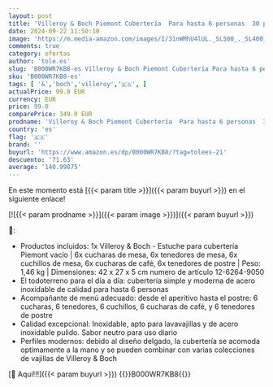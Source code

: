 ```yaml
---
layout: post
title: 'Villeroy & Boch Piemont Cubertería  Para hasta 6 personas  30 piezas  acero inoxidable'
date: 2024-09-22 11:50:10
image: 'https://m.media-amazon.com/images/I/31nWMhU4lUL._SL500_._SL400_.jpg'
comments: true
category: ofertas
author: 'tole.es'
slug: 'B000WR7KB8-es Villeroy & Boch Piemont Cubertería Para hasta 6 personas...'
sku: 'B000WR7KB8-es'
tags: [ '&','boch','villeroy','🇪🇸', ]
actualPrice: 99.0 EUR
currency: EUR
price: 99.0
comparePrice: 349.0 EUR
prodname: 'Villeroy & Boch Piemont Cubertería  Para hasta 6 personas  30 piezas  acero inoxidable'
country: 'es'
flag: '🇪🇸'
brand: ''
buyurl: 'https://www.amazon.es/dp/B000WR7KB8/?tag=tolees-21'
descuento: '71.63'
average: '140.99875'
---
```


En este momento está [{{< param title >}}]({{< param buyurl >}}) en el siguiente enlace!

[![{{< param prodname >}}]({{< param image >}})]({{< param buyurl >}})

🔎:

- Productos incluidos: 1x Villeroy & Boch - Estuche para cubertería Piemont vacío | 6x cucharas de mesa, 6x tenedores de mesa, 6x cuchillos de mesa, 6x cucharas de café, 6x tenedores de postre | Peso: 1,46 kg | Dimensiones: 42 x 27 x 5 cm numero de artículo 12-6264-9050
- El todoterreno para el día a día: cubertería simple y moderna de acero inoxidable de calidad para hasta 6 personas
- Acompañante de menú adecuado: desde el aperitivo hasta el postre: 6 cucharas, 6 tenedores, 6 cuchillos, 6 cucharas de café, y 6 tenedores de postre
- Calidad excepcional: Inoxidable, apto para lavavajillas y de acero inoxidable pulido. Sabor neutro para uso diario
- Perfiles modernos: debido al diseño delgado, la cubertería se acomoda optimamente a la mano y se pueden combinar con varias colecciones de vajillas de Villeroy & Boch

[🛒 Aquí!!!]({{< param buyurl >}})
{{<world>}}B000WR7KB8{{</world>}}
